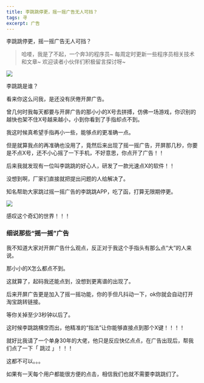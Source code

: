 ```yaml
---
title: 李跳跳停更，摇一摇广告无人可挡？
tags: 寻
excerpt: 广告
---
```




李跳跳停更，摇一摇广告无人可挡？

> 哈喽，我是了不起，一个奔3的程序员~
> 每周定时更新一些程序员相关技术和文章~
>欢迎读者小伙伴们积极留言探讨呀~


![](https://files.mdnice.com/user/26505/8b760e93-f554-4ad3-9fcb-3172e753118d.png)

李跳跳是谁？

看来你这么问我，是还没有厌倦开屏广告。

曾几何时我每天都要与开屏广告的那小小的X号去拼搏，仿佛一场游戏，你识别的越快也架不住X号越来越小，小到你看到了手指却点不到。

我这时候真希望手指再小一些，能够点的更准确一点。

但是就算我点的再准确也没用了，竟然后来出现了摇一摇广告，开屏那几秒，你要是不点X号，还不小心摇了一下手机，不好意思，你点开了广告！！

后来我就发现有一位叫李跳跳的好心人，研发了一款光速点X的软件！！

没想到啊，厂家们直接就把提出问题的人给解决了。

知名帮助大家跳过摇一摇广告的李跳跳APP，吃了函，打算无限期停更。


![](https://files.mdnice.com/user/26505/8b760e93-f554-4ad3-9fcb-3172e753118d.png)

感叹这个奇幻的世界！！！

### 细说那些“摇一摇”广告

我不知道大家对开屏广告什么观点，反正对于我这个手指头有那么点“大”的人来说。

那小小的X怎么都点不到。

这就算了，起码我还能点到，没想到更离谱的出现了。

后来开屏广告更是加入了摇一摇功能，你的手但凡抖动一下，ok你就会自动打开淘宝跳转链接。

等你关掉至少3秒钟以后了。

这时候李跳跳横空而出，他精准的“指法”让你能够直接点到那个X键！！！！


就好比我请了一个单身30年的大佬，他只是反应快亿点点，在广告出现后，帮我们点了一下「 跳过 」！！！

这都不可以。。。

如果有一天每个用户都能很方便的点击，相信我们也就不需要李跳跳们了。













